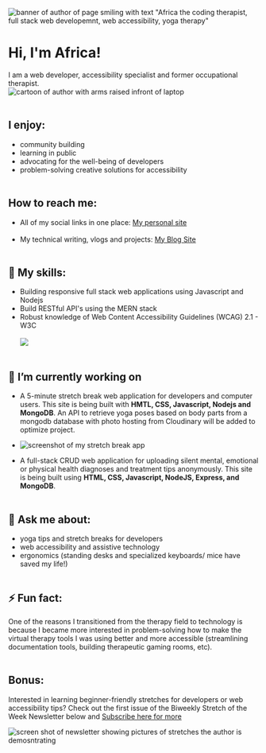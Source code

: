 ![banner of author of page smiling with text "Africa the coding therapist, full stack web developemnt, web accessibility, yoga therapy" ](https://user-images.githubusercontent.com/96845068/180640467-03c86df4-c670-4e36-98e9-19370b674c5d.png)

# Hi, I'm Africa! 
I am a web developer, accessibility specialist and former occupational therapist.<br>
![cartoon of author with arms raised infront of laptop](https://user-images.githubusercontent.com/96845068/193475763-1ba697c8-28d7-4870-ae8b-ad0889506398.gif)<br><br>

## I enjoy:
* community building
* learning in public
* advocating for the well-being of developers
* problem-solving creative solutions for accessibility <br><br>

## How to reach me: 
* All of my social links in one place: [My personal site](https://africamincey.netlify.app/)<br><br>
* My technical writing, vlogs and projects: [My Blog Site](https:www.africakenyah.com)<br><br>

## 🌱 My skills:
* Building responsive full stack web applications using Javascript and Nodejs
* Build RESTful API's using the MERN stack
* Robust knowledge of Web Content Accessibility Guidelines (WCAG) 2.1 - W3C<br><br>
<img src="https://github-readme-stats.vercel.app/api/top-langs?username=codingtherapist"/><br><br>


## 🔭 I’m currently working on 

  - A 5-minute stretch break web application for developers and computer users.   This site is being built with <b>HMTL, CSS, Javascript, Nodejs and MongoDB</b>. An API to retrieve yoga poses based on body parts from a mongodb database with photo hosting from Cloudinary will be added to optimize project.
  - ![screenshot of my stretch break app](https://user-images.githubusercontent.com/96845068/193476091-a9e68a0f-52ae-42dd-a61c-8c35fb0be827.gif)

  - A full-stack CRUD web application for uploading silent mental, emotional or physical health diagnoses and treatment tips anonymously. This site is being built using <b>HTML, CSS, Javascript, NodeJS, Express, and MongoDB</b>.<br><br>

## 💬 Ask me about:
* yoga tips and stretch breaks for developers
* web accessibility and assistive technology 
* ergonomics (standing desks and specialized keyboards/ mice have saved my life!)<br><br>


## ⚡ Fun fact:
One of the reasons I transitioned from the therapy field to technology is because I became more interested in problem-solving how to make the virtual therapy tools I was using better and more accessible (streamlining documentation tools, building therapeutic gaming rooms, etc).<br><br>

## Bonus:
Interested in learning beginner-friendly stretches for developers or web accessibility tips? Check out the first issue of the Biweekly Stretch of the Week Newsletter below and [Subscribe here for more](https://www.getrevue.co/profile/Africakenyah?via=twitter-profile)




![screen shot of newsletter showing pictures of stretches the author is demosntrating](https://user-images.githubusercontent.com/96845068/180640332-4f27515b-8159-41a6-8dc1-7481ab92bb93.png)
